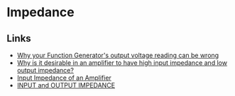 # Impedance

## Links

 - [Why your Function Generator's output voltage reading can be wrong](https://www.youtube.com/watch?v=tClE8s6RZdg)
 - [Why is it desirable in an amplifier to have high input impedance and low output impedance?](https://electronics.stackexchange.com/questions/68638/why-is-it-desirable-in-an-amplifier-to-have-high-input-impedance-and-low-output)
 - [Input Impedance of an Amplifier](http://www.electronics-tutorials.ws/amplifier/input-impedance-of-an-amplifier.html)
 - [INPUT and OUTPUT IMPEDANCE](https://www.pdx.edu/nanogroup/sites/www.pdx.edu.nanogroup/files/2013_Input_output_impedance_9.pdf)
